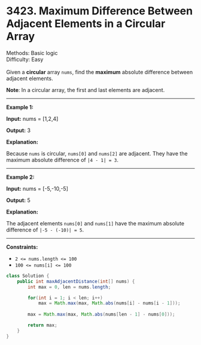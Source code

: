 # 3423. Maximum Difference Between Adjacent Elements in a Circular Array  

  Methods: Basic logic </br> Difficulty: Easy </br> </br>Given a **circular** array `nums`, find the **maximum** absolute difference between adjacent elements.

**Note**: In a circular array, the first and last elements are adjacent.

---

**Example 1:**

**Input:** nums = [1,2,4]

**Output:** 3

**Explanation:**

Because `nums` is circular, `nums[0]` and `nums[2]` are adjacent. They have the maximum absolute difference of `|4 - 1| = 3`.

---

**Example 2:**

**Input:** nums = [-5,-10,-5]

**Output:** 5

**Explanation:**

The adjacent elements `nums[0]` and `nums[1]` have the maximum absolute difference of `|-5 - (-10)| = 5`.

---

**Constraints:**

- `2 <= nums.length <= 100`
- `100 <= nums[i] <= 100`
```java
class Solution {
    public int maxAdjacentDistance(int[] nums) {
        int max = 0, len = nums.length;

        for(int i = 1; i < len; i++) 
            max = Math.max(max, Math.abs(nums[i] - nums[i - 1]));
        
        max = Math.max(max, Math.abs(nums[len - 1] - nums[0]));

        return max;
    }
}
```

